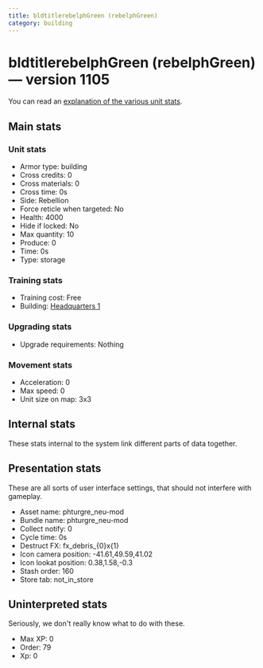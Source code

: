 ```yaml
---
title: bldtitlerebelphGreen (rebelphGreen)
category: building
---
```


# bldtitlerebelphGreen (rebelphGreen) — version 1105

You can read an [explanation  of the various unit stats](unitexplained.md).

## Main stats

### Unit stats

  * Armor type: building
  * Cross credits: 0
  * Cross materials: 0
  * Cross time: 0s
  * Side: Rebellion
  * Force reticle when targeted: No
  * Health: 4000
  * Hide if locked: No
  * Max quantity: 10
  * Produce: 0
  * Time: 0s
  * Type: storage

### Training stats

  * Training cost: Free
  * Building: [Headquarters 1](rebelHQ.html)

### Upgrading stats

  * Upgrade requirements: Nothing

### Movement stats

  * Acceleration: 0
  * Max speed: 0
  * Unit size on map: 3x3

## Internal stats

These stats internal to the system link different parts of data together.


## Presentation stats

These are all sorts of user interface settings, that should not interfere with gameplay.

  * Asset name: phturgre_neu-mod
  * Bundle name: phturgre_neu-mod
  * Collect notify: 0
  * Cycle time: 0s
  * Destruct FX: fx_debris_{0}x{1}
  * Icon camera position: -41.61,49.59,41.02
  * Icon lookat position: 0.38,1.58,-0.3
  * Stash order: 160
  * Store tab: not_in_store

## Uninterpreted stats

Seriously, we don't really know what to do with these.

  * Max XP: 0
  * Order: 79
  * Xp: 0

